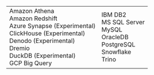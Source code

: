 <table>
  <tr>
    <td>Amazon Athena<br /> Amazon Redshift<br />  Azure Synapse (Experimental)<br /> ClickHouse (Experimental)<br /> Denodo (Experimental)<br /> Dremio <br /> DuckDB (Experimental)<br />GCP Big Query</td>
    <td>IBM DB2<br /> MS SQL Server<br /> MySQL<br > OracleDB<br />PostgreSQL<br /> Snowflake<br /> Trino<br /> </td>
  </tr>
</table>